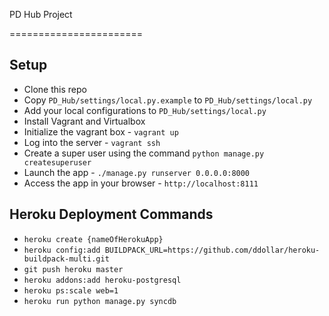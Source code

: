 PD Hub Project 

=======================


Setup
-----

* Clone this repo
* Copy `PD_Hub/settings/local.py.example` to `PD_Hub/settings/local.py`
* Add your local configurations to `PD_Hub/settings/local.py`
* Install Vagrant and Virtualbox
* Initialize the vagrant box - `vagrant up`
* Log into the server - `vagrant ssh`
* Create a super user using the command `python manage.py createsuperuser`
* Launch the app - `./manage.py runserver 0.0.0.0:8000`
* Access the app in your browser - `http://localhost:8111`


Heroku Deployment Commands
-----
* `heroku create {nameOfHerokuApp}`
* `heroku config:add BUILDPACK_URL=https://github.com/ddollar/heroku-buildpack-multi.git`
* `git push heroku master`
* `heroku addons:add heroku-postgresql`
* `heroku ps:scale web=1`
* `heroku run python manage.py syncdb`
